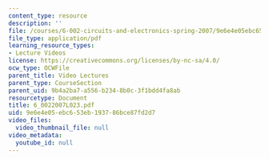 ```yaml
---
content_type: resource
description: ''
file: /courses/6-002-circuits-and-electronics-spring-2007/9e6e4e05ebc653eb193786bce87fd2d7_6_0022007L023.pdf
file_type: application/pdf
learning_resource_types:
- Lecture Videos
license: https://creativecommons.org/licenses/by-nc-sa/4.0/
ocw_type: OCWFile
parent_title: Video Lectures
parent_type: CourseSection
parent_uid: 9b4a2ba7-a556-b234-8b0c-3f1bdd4fa8ab
resourcetype: Document
title: 6_0022007L023.pdf
uid: 9e6e4e05-ebc6-53eb-1937-86bce87fd2d7
video_files:
  video_thumbnail_file: null
video_metadata:
  youtube_id: null
---
```

